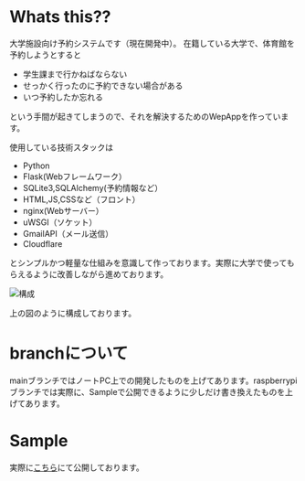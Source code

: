 # Whats this??
大学施設向け予約システムです（現在開発中）。
在籍している大学で、体育館を予約しようとすると

- 学生課まで行かねばならない
- せっかく行ったのに予約できない場合がある
- いつ予約したか忘れる

という手間が起きてしまうので、それを解決するためのWepAppを作っています。

使用している技術スタックは

- Python
- Flask(Webフレームワーク）
- SQLite3,SQLAlchemy(予約情報など）
- HTML,JS,CSSなど（フロント）
- nginx(Webサーバー）
- uWSGI（ソケット）
- GmailAPI（メール送信）
- Cloudflare

とシンプルかつ軽量な仕組みを意識して作っております。実際に大学で使ってもらえるように改善しながら進めております。

![構成](https://i.imgur.com/iyR49RS.png)

上の図のように構成しております。

# branchについて
mainブランチではノートPC上での開発したものを上げてあります。raspberrypiブランチでは実際に、Sampleで公開できるように少しだけ書き換えたものを上げてあります。


# Sample
実際に[こちら](https://cercil.net)にて公開しております。
